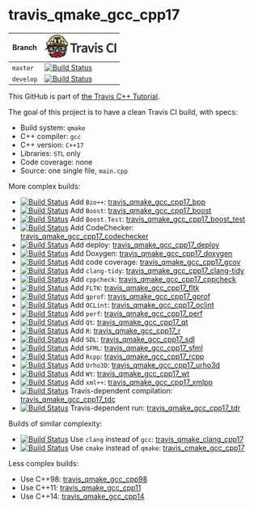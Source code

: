 # travis_qmake_gcc_cpp17

Branch   |[![Travis CI logo](TravisCI.png)](https://travis-ci.org)
---------|------------------------------------------------------------------------------------------------------------------------------------------------------------------
`master`|[![Build Status](https://travis-ci.org/richelbilderbeek/travis_qmake_gcc_cpp17.svg?branch=master)](https://travis-ci.org/richelbilderbeek/travis_qmake_gcc_cpp17)
`develop`|[![Build Status](https://travis-ci.org/richelbilderbeek/travis_qmake_gcc_cpp17.svg?branch=develop)](https://travis-ci.org/richelbilderbeek/travis_qmake_gcc_cpp17)

This GitHub is part of [the Travis C++ Tutorial](https://github.com/richelbilderbeek/travis_cpp_tutorial).

The goal of this project is to have a clean Travis CI build, with specs:
 * Build system: `qmake`
 * C++ compiler: `gcc`
 * C++ version: `C++17`
 * Libraries: `STL` only
 * Code coverage: none
 * Source: one single file, `main.cpp`

More complex builds:

 * [![Build Status](https://travis-ci.org/richelbilderbeek/travis_qmake_gcc_cpp17_bpp.svg?branch=master)](https://travis-ci.org/richelbilderbeek/travis_qmake_gcc_cpp17_bpp) Add `Bio++`: [travis_qmake_gcc_cpp17_bpp](https://www.github.com/richelbilderbeek/travis_qmake_gcc_cpp17_bpp)
 * [![Build Status](https://travis-ci.org/richelbilderbeek/travis_qmake_gcc_cpp17_boost.svg?branch=master)](https://travis-ci.org/richelbilderbeek/travis_qmake_gcc_cpp17_boost) Add `Boost`: [travis_qmake_gcc_cpp17_boost](https://www.github.com/richelbilderbeek/travis_qmake_gcc_cpp17_boost)
 * [![Build Status](https://travis-ci.org/richelbilderbeek/travis_qmake_gcc_cpp17_boost_test.svg?branch=master)](https://travis-ci.org/richelbilderbeek/travis_qmake_gcc_cpp17_boost_test) Add `Boost.Test`: [travis_qmake_gcc_cpp17_boost_test](https://www.github.com/richelbilderbeek/travis_qmake_gcc_cpp17_boost_test)
 * [![Build Status](https://travis-ci.org/richelbilderbeek/travis_qmake_gcc_cpp17_codechecker.svg?branch=master)](https://travis-ci.org/richelbilderbeek/travis_qmake_gcc_cpp17_codechecker) Add CodeChecker: [travis_qmake_gcc_cpp17_codechecker](https://github.com/richelbilderbeek/travis_qmake_gcc_cpp17_codechecker)
 * [![Build Status](https://travis-ci.org/richelbilderbeek/travis_qmake_gcc_cpp17_deploy.svg?branch=master)](https://travis-ci.org/richelbilderbeek/travis_qmake_gcc_cpp17_deploy) Add deploy: [travis_qmake_gcc_cpp17_deploy](https://github.com/richelbilderbeek/travis_qmake_gcc_cpp17_deploy)
 * [![Build Status](https://travis-ci.org/richelbilderbeek/travis_qmake_gcc_cpp17_doxygen.svg?branch=master)](https://travis-ci.org/richelbilderbeek/travis_qmake_gcc_cpp17_doxygen) Add Doxygen: [travis_qmake_gcc_cpp17_doxygen](https://github.com/richelbilderbeek/travis_qmake_gcc_cpp17_doxygen)
 * [![Build Status](https://travis-ci.org/richelbilderbeek/travis_qmake_gcc_cpp17_gcov.svg?branch=master)](https://travis-ci.org/richelbilderbeek/travis_qmake_gcc_cpp17_gcov) Add code coverage: [travis_qmake_gcc_cpp17_gcov](https://github.com/richelbilderbeek/travis_qmake_gcc_cpp17_gcov)
 * [![Build Status](https://travis-ci.org/richelbilderbeek/travis_qmake_gcc_cpp17_clang-tidy.svg?branch=master)](https://travis-ci.org/richelbilderbeek/travis_qmake_gcc_cpp17_clang-tidy) Add `clang-tidy`: [travis_qmake_gcc_cpp17_clang-tidy](https://www.github.com/richelbilderbeek/travis_qmake_gcc_cpp17_clang-tidy)
 * [![Build Status](https://travis-ci.org/richelbilderbeek/travis_qmake_gcc_cpp17_cppcheck.svg?branch=master)](https://travis-ci.org/richelbilderbeek/travis_qmake_gcc_cpp17_cppcheck) Add `cppcheck`: [travis_qmake_gcc_cpp17_cppcheck](https://www.github.com/richelbilderbeek/travis_qmake_gcc_cpp17_cppcheck)
 * [![Build Status](https://travis-ci.org/richelbilderbeek/travis_qmake_gcc_cpp17_fltk.svg?branch=master)](https://travis-ci.org/richelbilderbeek/travis_qmake_gcc_cpp17_fltk) Add `FLTK`: [travis_qmake_gcc_cpp17_fltk](https://github.com/richelbilderbeek/travis_qmake_gcc_cpp17_fltk)
 * [![Build Status](https://travis-ci.org/richelbilderbeek/travis_qmake_gcc_cpp17_gprof.svg?branch=master)](https://travis-ci.org/richelbilderbeek/travis_qmake_gcc_cpp17_gprof) Add `gprof`: [travis_qmake_gcc_cpp17_gprof](https://github.com/richelbilderbeek/travis_qmake_gcc_cpp17_gprof)
 * [![Build Status](https://travis-ci.org/richelbilderbeek/travis_qmake_gcc_cpp17_oclint.svg?branch=master)](https://travis-ci.org/richelbilderbeek/travis_qmake_gcc_cpp17_oclint) Add `OCLint`: [travis_qmake_gcc_cpp17_oclint](https://github.com/richelbilderbeek/travis_qmake_gcc_cpp17_oclint)
 * [![Build Status](https://travis-ci.org/richelbilderbeek/travis_qmake_gcc_cpp17_perf.svg?branch=master)](https://travis-ci.org/richelbilderbeek/travis_qmake_gcc_cpp17_perf) Add `perf`: [travis_qmake_gcc_cpp17_perf](https://github.com/richelbilderbeek/travis_qmake_gcc_cpp17_perf)
 * [![Build Status](https://travis-ci.org/richelbilderbeek/travis_qmake_gcc_cpp17_qt.svg?branch=master)](https://travis-ci.org/richelbilderbeek/travis_qmake_gcc_cpp17_qt) Add `Qt`: [travis_qmake_gcc_cpp17_qt](https://www.github.com/richelbilderbeek/travis_qmake_gcc_cpp17_qt)
 * [![Build Status](https://travis-ci.org/richelbilderbeek/travis_qmake_gcc_cpp17_r.svg?branch=master)](https://travis-ci.org/richelbilderbeek/travis_qmake_gcc_cpp17_r) Add `R`: [travis_qmake_gcc_cpp17_r](https://www.github.com/richelbilderbeek/travis_qmake_gcc_cpp17_r)
 * [![Build Status](https://travis-ci.org/richelbilderbeek/travis_qmake_gcc_cpp17_sdl.svg?branch=master)](https://travis-ci.org/richelbilderbeek/travis_qmake_gcc_cpp17_sdl) Add `SDL`: [travis_qmake_gcc_cpp17_sdl](https://github.com/richelbilderbeek/travis_qmake_gcc_cpp17_sdl)
 * [![Build Status](https://travis-ci.org/richelbilderbeek/travis_qmake_gcc_cpp17_sfml.svg?branch=master)](https://travis-ci.org/richelbilderbeek/travis_qmake_gcc_cpp17_sfml) Add `SFML`: [travis_qmake_gcc_cpp17_sfml](https://www.github.com/richelbilderbeek/travis_qmake_gcc_cpp17_sfml)
 * [![Build Status](https://travis-ci.org/richelbilderbeek/travis_qmake_gcc_cpp17_rcpp.svg?branch=master)](https://travis-ci.org/richelbilderbeek/travis_qmake_gcc_cpp17_rcpp) Add `Rcpp`: [travis_qmake_gcc_cpp17_rcpp](https://www.github.com/richelbilderbeek/travis_qmake_gcc_cpp17_rcpp)
 * [![Build Status](https://travis-ci.org/richelbilderbeek/travis_qmake_gcc_cpp17_urho3d.svg?branch=master)](https://travis-ci.org/richelbilderbeek/travis_qmake_gcc_cpp17_urho3d) Add `Urho3D`: [travis_qmake_gcc_cpp17_urho3d](https://www.github.com/richelbilderbeek/travis_qmake_gcc_cpp17_urho3d)
 * [![Build Status](https://travis-ci.org/richelbilderbeek/travis_qmake_gcc_cpp17_wt.svg?branch=master)](https://travis-ci.org/richelbilderbeek/travis_qmake_gcc_cpp17_wt) Add `Wt`: [travis_qmake_gcc_cpp17_wt](https://www.github.com/richelbilderbeek/travis_qmake_gcc_cpp17_wt)
 * [![Build Status](https://travis-ci.org/richelbilderbeek/travis_qmake_gcc_cpp17_xmlpp.svg?branch=master)](https://travis-ci.org/richelbilderbeek/travis_qmake_gcc_cpp17_xmlpp) Add `xml++`: [travis_qmake_gcc_cpp17_xmlpp](https://www.github.com/richelbilderbeek/travis_qmake_gcc_cpp17_xmlpp)
 * [![Build Status](https://travis-ci.org/richelbilderbeek/travis_qmake_gcc_cpp17_tdc.svg?branch=master)](https://travis-ci.org/richelbilderbeek/travis_qmake_gcc_cpp17_tdc) Travis-dependent compilation: [travis_qmake_gcc_cpp17_tdc](https://www.github.com/richelbilderbeek/travis_qmake_gcc_cpp17_tdc)
 * [![Build Status](https://travis-ci.org/richelbilderbeek/travis_qmake_gcc_cpp17_tdr.svg?branch=master)](https://travis-ci.org/richelbilderbeek/travis_qmake_gcc_cpp17_tdr) Travis-dependent run: [travis_qmake_gcc_cpp17_tdr](https://www.github.com/richelbilderbeek/travis_qmake_gcc_cpp17_tdr)

Builds of similar complexity:

 * [![Build Status](https://travis-ci.org/richelbilderbeek/travis_qmake_clang_cpp17.svg?branch=master)](https://travis-ci.org/richelbilderbeek/travis_qmake_clang_cpp17) Use `clang` instead of `gcc`: [travis_qmake_clang_cpp17](https://www.github.com/richelbilderbeek/travis_qmake_clang_cpp17)
 * [![Build Status](https://travis-ci.org/richelbilderbeek/travis_cmake_gcc_cpp17.svg?branch=master)](https://travis-ci.org/richelbilderbeek/travis_cmake_gcc_cpp17) Use `cmake` instead of `qmake`: [travis_cmake_gcc_cpp17](https://www.github.com/richelbilderbeek/travis_cmake_gcc_cpp17)

Less complex builds:

 * Use C++98: [travis_qmake_gcc_cpp98](https://www.github.com/richelbilderbeek/travis_qmake_gcc_cpp98)
 * Use C++11: [travis_qmake_gcc_cpp11](https://www.github.com/richelbilderbeek/travis_qmake_gcc_cpp11)
 * Use C++14: [travis_qmake_gcc_cpp14](https://www.github.com/richelbilderbeek/travis_qmake_gcc_cpp14)
